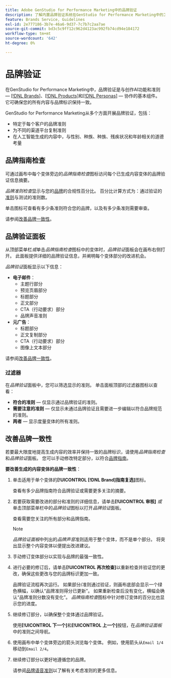 ```yaml
---
title: Adobe GenStudio for Performance Marketing中的品牌验证
description: 了解内置品牌验证系统在GenStudio for Performance Marketing中的工作方式。
feature: Brands Service, Guidelines
exl-id: 2e777186-3b7e-46a6-9d37-7c7b7c2aa7ae
source-git-commit: bd3c5c9ff12c962d4123ac992fb74cd94e184172
workflow-type: tm+mt
source-wordcount: '642'
ht-degree: 0%

---
```


# 品牌验证

在GenStudio for Performance Marketing中，品牌验证是与创作AI功能和准则 — [[!DNL Brands]](/help/user-guide/guidelines/brands.md)、[[!DNL Products]](/help/user-guide/guidelines/products.md)和[[!DNL Personas]](/help/user-guide/guidelines/personas.md) — 协作的基本组件。 它可确保您的所有内容与品牌标识保持一致。

GenStudio for Performance Marketing从多个方面开展品牌验证，包括：

* 特定于每个客户的品牌准则
* 为不同的渠道平台复制准则
* 在人工智能生成的内容中，与性别、种族、种族、残疾状况和年龄相关的道德考量

## 品牌指南检查

可通过画布中每个变体旁边的&#x200B;_品牌指南检查_&#x200B;图标访问每个已生成内容变体的品牌验证信息摘要。

_品牌准则检查_&#x200B;显示与您的[品牌](brands.md)的合规性百分比。 百分比计算方式为：通过验证的[准则](overview.md)与测试的准则数。

单击图标可查看有多少条准则符合您的品牌，以及有多少条准则需要审查。

请参阅[改善品牌一致性](#improve-brand-alignment)。

## 品牌验证面板

从顶部菜单栏&#x200B;_或_&#x200B;单击&#x200B;_品牌指南检查_&#x200B;图标中的变体时，_品牌验证_&#x200B;面板会在画布右侧打开。 此面板提供详细的品牌验证信息，并阐明每个变体部分的改进机会。

_品牌验证_&#x200B;面板显示以下信息：

* **电子邮件**：
   * 主题行部分
   * 预览页眉部分
   * 标题部分
   * 正文部分
   * CTA（行动要求）部分
   * 品牌声音准则
* **元广告**：
   * 标题部分
   * 正文复制部分
   * CTA（行动要求）部分
   * 图像上文本部分

请参阅[改善品牌一致性](#improve-brand-alignment)。

### 过滤器

在&#x200B;_品牌验证_&#x200B;面板中，您可以筛选显示的准则。 单击面板顶部的过滤器图标以查看：

* **符合的准则** — 仅显示通过品牌验证的准则。
* **需要注意的准则** — 仅显示未通过品牌验证且需要进一步编辑以符合品牌规范的准则。
* **两者** — 显示度量变体的所有准则。

## 改善品牌一致性

若要最大限度地提高生成内容的效率并保持一致的品牌标识，请使用&#x200B;_品牌指南检查_&#x200B;和&#x200B;_品牌验证_&#x200B;面板。 您可以手动修改特定部分，以符合[品牌指南](brands.md)。

**要改善生成的内容变体的品牌一致性**：

1. 单击适用于单个变体的&#x200B;**[!UICONTROL [!DNL Brand]指南复选]**&#x200B;图标。

   查看有多少品牌指南符合品牌验证或需要更多关注的摘要。

1. 若要获取需要改进的部分和准则的详细信息，请单击&#x200B;**[!UICONTROL 审核]** _或_&#x200B;单击顶部菜单栏中的&#x200B;_品牌验证_&#x200B;图标以打开&#x200B;_品牌验证_&#x200B;面板。

   查看需要您关注的所有部分和品牌指南。<!-- The section highlighted in the panel corresponds to the section highlighted in the generated variant in the Canvas. -->

   >[!NOTE]
   >
   > _品牌验证面板_&#x200B;中列出的&#x200B;_品牌声音_&#x200B;准则适用于整个变体，而不是单个部分。 将突出显示整个内容变体以便提出改进建议。

1. 手动修订变体部分以实现与品牌的最强一致性。

1. 进行必要的修订后，请单击&#x200B;**[!UICONTROL 再次检查]**&#x200B;以重新检查并验证您的更改，确保这些更改与您的品牌标识更加一致。

   品牌验证流程再次运行。 如果部分/准则通过验证，则画布底部会显示一个绿色横幅，以确认“品牌准则得分已更新”。 如果重新检查后没有变化，横幅会确认“品牌准则分数没有变化”。 _品牌指南检查_&#x200B;图标中针对修订变体的百分比也显示您的进度。

1. 继续修订部分，以确保整个变体通过品牌验证。

   使用&#x200B;**[!UICONTROL 下一个]**&#x200B;和&#x200B;**[!UICONTROL 上一个]**&#x200B;按钮，在&#x200B;_品牌验证面板_&#x200B;中的准则之间导航。

1. 使用画布中单个变体旁边的箭头浏览每个变体。 例如，使用箭头从`Email 1/4`移动到`Email 2/4`。
1. 继续修订部分以更好地遵循您的品牌。

   请参阅[品牌语音准则](/help/user-guide/guidelines/brands.md#brand-voice-guidelines)以了解有关考虑准则的更多信息。
